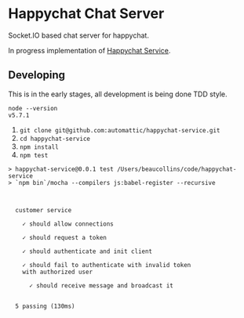 # Happychat Chat Server

Socket.IO based chat server for happychat.

In progress implementation of [Happychat Service][].

[Happychat Service]: http://github.com/Automattic/happychat/blob/master/SERVICE.md

## Developing

This is in the early stages, all development is being done TDD style.

```
node --version
v5.7.1
```

1. `git clone git@github.com:automattic/happychat-service.git`
2. `cd happychat-service`
3. `npm install`
4. `npm test`

```
> happychat-service@0.0.1 test /Users/beaucollins/code/happychat-service
> `npm bin`/mocha --compilers js:babel-register --recursive



  customer service

    ✓ should allow connections

    ✓ should request a token

    ✓ should authenticate and init client

    ✓ should fail to authenticate with invalid token
    with authorized user

      ✓ should receive message and broadcast it


  5 passing (130ms)

```